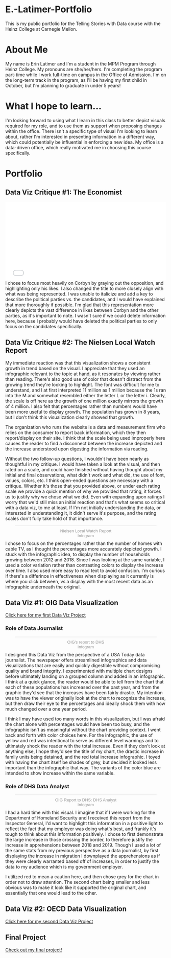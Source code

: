 # E.-Latimer-Portfolio
This is my public portfolio for the Telling Stories with Data course with the Heinz College at Carnegie Mellon.

# About Me
My name is Erin Latimer and I'm a student in the MPM Program through Heinz College. My pronouns are she/her/hers. I'm completing the program part-time while I work full-time on campus in the Office of Admission. I'm on the long-term track in the program, as I'll be having my first child in October, but I'm planning to graduate in under 5 years!

# What I hope to learn...
I'm looking forward to using what I learn in this class to better depict visuals required for my role, and to use them as support when proposing changes within the office. There isn't a specific type of visual I'm looking to learn about, rather I'm interested in presenting information in a different way, which could potentially be influential in enforcing a new idea. My office is a data-driven office, which really motivated me in choosing this course specifically.

# Portfolio
## Data Viz Critique #1: The Economist
<iframe title="Social Media Popularity" aria-label="Bar Chart" id="datawrapper-chart-88t9I" src="//datawrapper.dwcdn.net/88t9I/1/" scrolling="no" frameborder="0" style="width: 0; min-width: 100% !important; border: none;" height="245"></iframe><script type="text/javascript">!function(){"use strict";window.addEventListener("message",function(a){if(void 0!==a.data["datawrapper-height"])for(var e in a.data["datawrapper-height"]){var t=document.getElementById("datawrapper-chart-"+e)||document.querySelector("iframe[src*='"+e+"']");t&&(t.style.height=a.data["datawrapper-height"][e]+"px")}})}();</script>
I chose to focus most heavily on Corbyn by graying out the opposition, and highlighting only his likes. I also changed the title to more closely align with what was being represented. I was unable to italicize and add a key to describe the political parties vs. the candidates, and I would have explained that more thoroughly if possible. I'm glad that this representation more clearly depicts the vast difference in likes between Corbyn and the other parties, as it's important to note. I wasn't sure if we could delete information here, because I probably would have deleted the political parties to only focus on the candidates specifically.

## Data Viz Critique #2: The Nielsen Local Watch Report
My immediate reaction was that this visualization shows a consistent growth in trend based on the visual. I appreciate that they used an infographic relevant to the topic at hand, as it resonates by viewing rather than reading. There's also good use of color that doesn't distract from the growing trend they're looking to highlight. The font was difficult for me to understand, and I at first interpreted 11 million as 1 million because the 1s ran into the M and somewhat resembled either the letter L or the letter i. Clearly, the scale is off here as the growth of one million exactly mirrors the growth of 4 million. I also felt that percentages rather than numbers would have been more useful to display growth. The population has grown in 8 years, but I don't think this visualization clearly showed that growth.

The organization who runs the website is a data and measurement firm who relies on the consumer to report back information, which they then report/display on their site. I think that the scale being used improperly here causes the reader to find a disconnect between the increase depicted and the increase understood upon digesting the information via reading.

Without the two follow-up questions, I wouldn't have been nearly as thoughtful in my critique. I would have taken a look at the visual, and then rated on a scale, and could have finished without having thought about my initial and final observations, what didn't work and what did, the use of font, values, colors, etc. I think open-ended questions are necessary with a critique. Whether it's those that you provided above, or under each rating scale we provide a quick mention of why we provided that rating, it forces us to justify why we chose what we did. Even with expanding upon ratings I worry that we'd still miss an initial reaction and that's what seems so critical with a data viz, to me at least. If I'm not initially understanding the data, or interested in understanding it, it didn't serve it's purpose, and the rating scales don't fully take hold of that importance.

<div class="infogram-embed" data-id="d8fe17f5-891a-439d-a73b-e019fed87291" data-type="interactive" data-title="Nielsen Local Watch Report"></div><script>!function(e,t,s,i){var n="InfogramEmbeds",o=e.getElementsByTagName("script")[0],d=/^http:/.test(e.location)?"http:":"https:";if(/^\/{2}/.test(i)&&(i=d+i),window[n]&&window[n].initialized)window[n].process&&window[n].process();else if(!e.getElementById(s)){var r=e.createElement("script");r.async=1,r.id=s,r.src=i,o.parentNode.insertBefore(r,o)}}(document,0,"infogram-async","https://e.infogram.com/js/dist/embed-loader-min.js");</script><div style="padding:8px 0;font-family:Arial!important;font-size:13px!important;line-height:15px!important;text-align:center;border-top:1px solid #dadada;margin:0 30px"><a href="https://infogram.com/d8fe17f5-891a-439d-a73b-e019fed87291" style="color:#989898!important;text-decoration:none!important;" target="_blank">Nielsen Local Watch Report</a><br><a href="https://infogram.com" style="color:#989898!important;text-decoration:none!important;" target="_blank" rel="nofollow">Infogram</a></div>
I chose to focus on the percentages rather than the number of homes with cable TV, as I thought the percentages more accurately depicted growth. I stuck with the infographic idea, to display the number of households growing between 2012 and 2018. Since I was looking at the same variable, I used a color variation rather than contrasting colors to display the increase over time. I also used more easy to read text to avoid confusion. I'm curious if there's a differince in effectiveness when displaying as it currently is where you click between, vs a display with the most recent data as an infographic underneath the original. 


## Data Viz #1: OIG Data Visualization
[Click here for my first Data Viz Project](/dataviz1.md)
### Role of Data Journalist
<div class="infogram-embed" data-id="351c5286-5175-4379-913e-0298b4baf3ac" data-type="interactive" data-title="OIG&amp;#39;s report to DHS"></div><script>!function(e,t,s,i){var n="InfogramEmbeds",o=e.getElementsByTagName("script")[0],d=/^http:/.test(e.location)?"http:":"https:";if(/^\/{2}/.test(i)&&(i=d+i),window[n]&&window[n].initialized)window[n].process&&window[n].process();else if(!e.getElementById(s)){var r=e.createElement("script");r.async=1,r.id=s,r.src=i,o.parentNode.insertBefore(r,o)}}(document,0,"infogram-async","https://e.infogram.com/js/dist/embed-loader-min.js");</script><div style="padding:8px 0;font-family:Arial!important;font-size:13px!important;line-height:15px!important;text-align:center;border-top:1px solid #dadada;margin:0 30px"><a href="https://infogram.com/351c5286-5175-4379-913e-0298b4baf3ac" style="color:#989898!important;text-decoration:none!important;" target="_blank">OIG's report to DHS</a><br><a href="https://infogram.com" style="color:#989898!important;text-decoration:none!important;" target="_blank" rel="nofollow">Infogram</a></div>
I designed this Data Viz from the perspective of a USA Today data journalist. The newspaper offers streamlined infographics and data visualizations that are easily and quickly digestible without compromising quality and brand integrity. I experimented with multiple chart designs before ultimately landing on a grouped column and added in an infographic. I think at a quick glance, the reader would be able to tell from the chart that each of these populations has increased over the past year, and from the graphic they'd see that the increases have been fairly drastic. My intention was to have the viewer originally look at the chart to recognize the increase, but then draw their eye to the percentages and ideally shock them with how much changed over a one year period.

I think I may have used too many words in this visualization, but I was afraid the chart alone with percentages would have been too busy, and the infographic isn't as meaningful without the chart providing context. I went back and forth with color choices here. For the infographic, the use of yellow and red was intentional to serve as different level warnings and to ultimately shock the reader with the total increase. Even if they don't look at anything else, I hope they'd see the title of my chart, the drastic increase in family units being detained, and the red total increase infographic. I toyed with having the chart itself be shades of grey, but decided it looked less important than the infographic that way. The variants of the color blue are intended to show increase within the same variable.

### Role of DHS Data Analyst
<div class="infogram-embed" data-id="078a7e90-4ce4-485c-8dac-aa9571973151" data-type="interactive" data-title="OIG Report to DHS: DHS Analyst"></div><script>!function(e,t,s,i){var n="InfogramEmbeds",o=e.getElementsByTagName("script")[0],d=/^http:/.test(e.location)?"http:":"https:";if(/^\/{2}/.test(i)&&(i=d+i),window[n]&&window[n].initialized)window[n].process&&window[n].process();else if(!e.getElementById(s)){var r=e.createElement("script");r.async=1,r.id=s,r.src=i,o.parentNode.insertBefore(r,o)}}(document,0,"infogram-async","https://e.infogram.com/js/dist/embed-loader-min.js");</script><div style="padding:8px 0;font-family:Arial!important;font-size:13px!important;line-height:15px!important;text-align:center;border-top:1px solid #dadada;margin:0 30px"><a href="https://infogram.com/078a7e90-4ce4-485c-8dac-aa9571973151" style="color:#989898!important;text-decoration:none!important;" target="_blank">OIG Report to DHS: DHS Analyst</a><br><a href="https://infogram.com" style="color:#989898!important;text-decoration:none!important;" target="_blank" rel="nofollow">Infogram</a></div>
I had a hard time with this visual. I imagine that if I were working for the Department of Homeland Security and I received this report from the Inspector General, I'd want to highlight this information in a positive light to reflect the fact that my employer was doing what's best, and frankly it's tough to think about this information positively. I chose to first demonstrate the large increase in those crossing the border, to therefore justify the increase in apprehensions between 2018 and 2019. Though I used a lot of the same stats from my previous perspective as a data journalist, by first displaying the increase in migration I downplayed the apprehensions as if they were clearly warranted based off of increases, in order to justify the data to my audience which is my government employer.

I utilized red to mean a caution here, and then chose grey for the chart in order not to draw attention. The second chart being smaller and less obvious was to make it look like it supported the original chart, and essentially that one would lead to the other.

## Data Viz #2: OECD Data Visualization
[Click here for my second Data Viz Project](/dataviz2.md)

## Final Project
[Check out my final project!](/finalproject_ErinLatimer.md)
